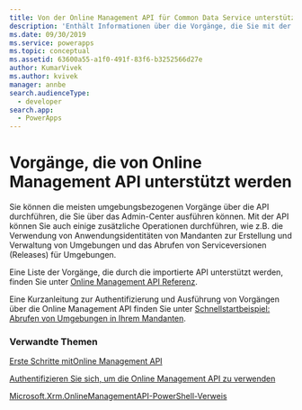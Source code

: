```yaml
---
title: Von der Online Management API für Common Data Service unterstützte Vorgänge | MicrosoftDocs
description: 'Enthält Informationen über die Vorgänge, die Sie mit der Online Management API zur Verwaltung Ihrer Common Data Service-Umgebungen durchführen können.'
ms.date: 09/30/2019
ms.service: powerapps
ms.topic: conceptual
ms.assetid: 63600a55-a1f0-491f-83f6-b3252566d27e
author: KumarVivek
ms.author: kvivek
manager: annbe
search.audienceType:
  - developer
search.app:
  - PowerApps
---
```

# <a name="operations-supported-by-online-management-api"></a>Vorgänge, die von Online Management API unterstützt werden 

Sie können die meisten umgebungsbezogenen Vorgänge über die API durchführen, die Sie über das Admin-Center ausführen können. Mit der API können Sie auch einige zusätzliche Operationen durchführen, wie z.B. die Verwendung von Anwendungsidentitäten von Mandanten zur Erstellung und Verwaltung von Umgebungen und das Abrufen von Serviceversionen (Releases) für Umgebungen.

Eine Liste der Vorgänge, die durch die importierte API unterstützt werden, finden Sie unter [Online Management API Referenz](/rest/api/admin.services.crm.dynamics.com/).

Eine Kurzanleitung zur Authentifizierung und Ausführung von Vorgängen über die Online Management API finden Sie unter [Schnellstartbeispiel: Abrufen von Umgebungen in Ihrem Mandanten](sample-quick-start.md).

### <a name="related-topics"></a>Verwandte Themen  

[Erste Schritte mitOnline Management API](get-started-online-management-api.md)

[Authentifizieren Sie sich, um die Online Management API zu verwenden](authentication.md)

[Microsoft.Xrm.OnlineManagementAPI-PowerShell-Verweis](/powershell/module/microsoft.xrm.onlinemanagementapi)
